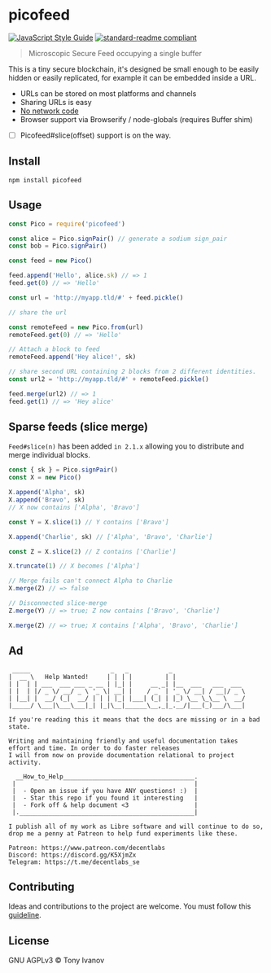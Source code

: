 # picofeed

[![JavaScript Style Guide](https://img.shields.io/badge/code_style-standard-brightgreen.svg)](https://standardjs.com)
[![standard-readme compliant](https://img.shields.io/badge/readme%20style-standard-brightgreen.svg?style=flat-square)](https://github.com/RichardLitt/standard-readme)

> Microscopic Secure Feed occupying a single buffer

This is a tiny secure blockchain, it's designed be small enough to be easily
hidden or easily replicated, for example it can be embedded inside a URL.

- URLs can be stored on most platforms and channels
- Sharing URLs is easy
- [No network code](https://xkcd.com/2259/)
- Browser support via Browserify / node-globals (requires Buffer shim)
- [ ] Picofeed#slice(offset) support is on the way.

## <a name="install"></a> Install

```
npm install picofeed
```

## <a name="usage"></a> Usage

```js
const Pico = require('picofeed')

const alice = Pico.signPair() // generate a sodium sign_pair
const bob = Pico.signPair()

const feed = new Pico()

feed.append('Hello', alice.sk) // => 1
feed.get(0) // => 'Hello'

const url = 'http://myapp.tld/#' + feed.pickle()

// share the url

const remoteFeed = new Pico.from(url)
remoteFeed.get(0) // => 'Hello'

// Attach a block to feed
remoteFeed.append('Hey alice!', sk)

// share second URL containing 2 blocks from 2 different identities.
const url2 = 'http://myapp.tld/#' + remoteFeed.pickle()

feed.merge(url2) // => 1
feed.get(1) // => 'Hey alice'
```

## Sparse feeds (slice merge)

`Feed#slice(n)` has been added `in 2.1.x` allowing you
to distribute and merge individual blocks.

```js
const { sk } = Pico.signPair()
const X = new Pico()

X.append('Alpha', sk)
X.append('Bravo', sk)
// X now contains ['Alpha', 'Bravo']

const Y = X.slice(1) // Y contains ['Bravo']

X.append('Charlie', sk) // ['Alpha', 'Bravo', 'Charlie']

const Z = X.slice(2) // Z contains ['Charlie']

X.truncate(1) // X becomes ['Alpha']

// Merge fails can't connect Alpha to Charlie
X.merge(Z) // => false

// Disconnected slice-merge
Z.merge(Y) // => true; Z now contains ['Bravo', 'Charlie']

X.merge(Z) // => true; X contains ['Alpha', 'Bravo', 'Charlie']
```

## Ad

```ad
 _____                      _   _           _
|  __ \   Help Wanted!     | | | |         | |
| |  | | ___  ___ ___ _ __ | |_| |     __ _| |__  ___   ___  ___
| |  | |/ _ \/ __/ _ \ '_ \| __| |    / _` | '_ \/ __| / __|/ _ \
| |__| |  __/ (_|  __/ | | | |_| |___| (_| | |_) \__ \_\__ \  __/
|_____/ \___|\___\___|_| |_|\__|______\__,_|_.__/|___(_)___/\___|

If you're reading this it means that the docs are missing or in a bad state.

Writing and maintaining friendly and useful documentation takes
effort and time. In order to do faster releases
I will from now on provide documentation relational to project activity.

  __How_to_Help____________________________________.
 |                                                 |
 |  - Open an issue if you have ANY questions! :)  |
 |  - Star this repo if you found it interesting   |
 |  - Fork off & help document <3                  |
 |.________________________________________________|

I publish all of my work as Libre software and will continue to do so,
drop me a penny at Patreon to help fund experiments like these.

Patreon: https://www.patreon.com/decentlabs
Discord: https://discord.gg/K5XjmZx
Telegram: https://t.me/decentlabs_se
```

## <a name="contribute"></a> Contributing

Ideas and contributions to the project are welcome. You must follow this [guideline](https://github.com/telamon/picofeed/blob/master/CONTRIBUTING.md).

## License

GNU AGPLv3 © Tony Ivanov
